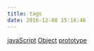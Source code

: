 ```yaml
---
title: tags
date: 2016-12-08 15:16:46
---
```

[javaScript](/tags/javaScript/)
[Object](/tags/Object/)
[prototype](/tags/prototype)